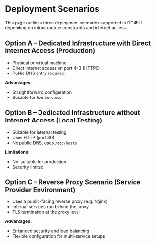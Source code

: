 # Deployment Scenarios

This page outlines three deployment scenarios supported in DC4EU depending on infrastructure constraints and internet access.

## Option A – Dedicated Infrastructure with Direct Internet Access (Production)

- Physical or virtual machine
- Direct internet access on port 443 (HTTPS)
- Public DNS entry required

**Advantages:**
- Straightforward configuration
- Suitable for live services

## Option B – Dedicated Infrastructure without Internet Access (Local Testing)

- Suitable for internal testing
- Uses HTTP (port 80)
- No public DNS, uses `/etc/hosts`

**Limitations:**
- Not suitable for production
- Security limited

## Option C – Reverse Proxy Scenario (Service Provider Environment)

- Uses a public-facing reverse proxy (e.g. Nginx)
- Internal services run behind the proxy
- TLS termination at the proxy level

**Advantages:**
- Enhanced security and load balancing
- Flexible configuration for multi-service setups
